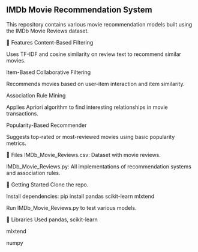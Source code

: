 ## IMDb Movie Recommendation System
This repository contains various movie recommendation models built using the IMDb Movie Reviews dataset.

📌 Features
Content-Based Filtering

Uses TF-IDF and cosine similarity on review text to recommend similar movies.

Item-Based Collaborative Filtering

Recommends movies based on user-item interaction and item similarity.

Association Rule Mining

Applies Apriori algorithm to find interesting relationships in movie transactions.

Popularity-Based Recommender

Suggests top-rated or most-reviewed movies using basic popularity metrics.

📂 Files
IMDb_Movie_Reviews.csv: Dataset with movie reviews.

IMDb_Movie_Reviews.py: All implementations of recommendation systems and association rules.

🚀 Getting Started
Clone the repo.

Install dependencies: pip install pandas scikit-learn mlxtend

Run IMDb_Movie_Reviews.py to test various models.

🧠 Libraries Used
pandas, scikit-learn

mlxtend

numpy
